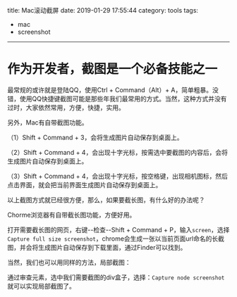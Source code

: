 title: Mac滚动截屏 
date: 2019-01-29 17:55:44
category: tools
tags:
  - mac
  - screenshot
---
# 作为开发者，截图是一个必备技能之一 
<!-- more -->
最常规的或许就是登陆QQ，使用Ctrl + Command（Alt）+ A，简单粗暴。没错，使用QQ快捷键截图可能是那些年我们最常用的方式。当然，这种方式并没有过时，大家依然常用，方便，快捷，实用。



另外，Mac有自带截图功能。

（1）Shift + Command + 3，会将生成图片自动保存到桌面上。

（2）Shift + Command + 4，会出现十字光标，按需选中要截图的内容后，会将生成图片自动保存到桌面上。

（3）Shift + Command + 4，会出现十字光标，按空格键，出现相机图标，然后点击界面，就会把当前界面生成图片自动保存到桌面上。



以上截图方式就已经很方便，那么，如果要截长图，有什么好的办法呢？

Chorme浏览器有自带截长图功能，方便好用。

打开需要截长图的网页，右键--检查--Shift + Command + P，输入`screen`，选择`Capture full size screenshot`，chrome会生成一张以当前页面url命名的长截图，并会将生成图片自动保存到下载里面，通过Finder可以找到。

当然，我们也可以用同样的方法，局部截图：

通过审查元素，选中我们需要截图的div盒子，选择：`Capture node screenshot`就可以实现局部截图了。


